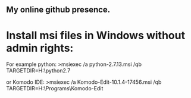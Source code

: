 ## My online github presence.

# Install msi files in Windows without admin rights:  
  For example python: 
      >msiexec /a python-2.7.13.msi /qb TARGETDIR=H:\python2.7
  
   or Komodo IDE: 
      >msiexec /a Komodo-Edit-10.1.4-17456.msi /qb TARGETDIR=H:\Programs\Komodo-Edit
